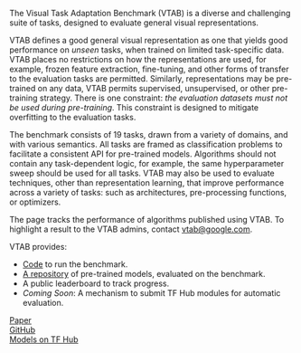 The Visual Task Adaptation Benchmark (VTAB) is a diverse and challenging suite of tasks,
designed to evaluate general visual representations.

VTAB defines a good general visual representation as one that yields good performance on *unseen* tasks,
when trained on limited task-specific data.
VTAB places no restrictions on how the representations are used, for example, frozen feature extraction,
fine-tuning, and other forms of transfer to the evaluation tasks are permitted.
Similarly, representations may be pre-trained on any data, VTAB permits supervised, unsupervised, or other pre-training strategy.
There is one constraint: *the evaluation datasets must not be used during pre-training*.
This constraint is designed to mitigate overfitting to the evaluation tasks.

The benchmark consists of 19 tasks, drawn from a variety of domains, and with various semantics.
All tasks are framed as classification problems to facilitate a consistent API for pre-trained models.
Algorithms should not contain any task-dependent logic, for example,
the same hyperparameter sweep should be used for all tasks.
VTAB may also be used to evaluate techniques, other than representation learning,
that improve performance across a variety of tasks: such as architectures, pre-processing functions, or optimizers.

The page tracks the performance of algorithms published using VTAB.
To highlight a result to the VTAB admins, contact vtab@google.com.

VTAB provides:
* [Code](https://github.com/google-research/task_adaptation) to run the benchmark.
* [A repository](https://tfhub.dev/vtab) of pre-trained models, evaluated on the benchmark.
* A public leaderboard to track progress.
* *Coming Soon*: A mechanism to submit TF Hub modules for automatic evaluation.


[Paper](https://arxiv.org/abs/1910.04867)<br/>
[GitHub](https://github.com/google-research/task_adaptation)<br/>
[Models on TF Hub](https://tfhub.dev/vtab)
